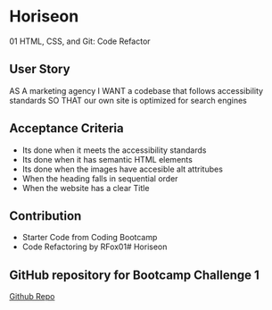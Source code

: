 # Horiseon
01 HTML, CSS, and Git: Code Refactor

## User Story

AS A marketing agency
I WANT a codebase that follows accessibility standards
SO THAT our own site is optimized for search engines

## Acceptance Criteria
* Its done when it meets the accessibility standards
* Its done when it has semantic HTML elements
* Its done when the images have accesible alt attritubes
* When the heading falls in sequential order
* When the website has a clear Title

## Contribution
* Starter Code from Coding Bootcamp
* Code Refactoring by RFox01# Horiseon

## GitHub repository for Bootcamp Challenge 1
[Github Repo](https://github.com/RFox01/horiseon)
